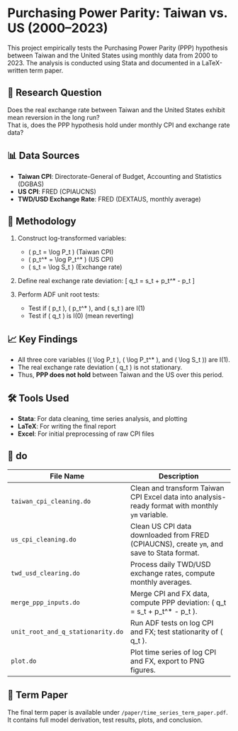 # Purchasing Power Parity: Taiwan vs. US (2000–2023)

This project empirically tests the Purchasing Power Parity (PPP) hypothesis between Taiwan and the United States using monthly data from 2000 to 2023. The analysis is conducted using Stata and documented in a LaTeX-written term paper.

## 📌 Research Question

Does the real exchange rate between Taiwan and the United States exhibit mean reversion in the long run?  
That is, does the PPP hypothesis hold under monthly CPI and exchange rate data?

## 📊 Data Sources

- **Taiwan CPI**: Directorate-General of Budget, Accounting and Statistics (DGBAS)
- **US CPI**: FRED (CPIAUCNS)
- **TWD/USD Exchange Rate**: FRED (DEXTAUS, monthly average)

## 🔧 Methodology

1. Construct log-transformed variables:
   - \( p_t = \log P_t \) (Taiwan CPI)
   - \( p_t^* = \log P_t^* \) (US CPI)
   - \( s_t = \log S_t \) (Exchange rate)

2. Define real exchange rate deviation:
   \[
   q_t = s_t + p_t^* - p_t
   \]

3. Perform ADF unit root tests:
   - Test if \( p_t \), \( p_t^* \), and \( s_t \) are I(1)
   - Test if \( q_t \) is I(0) (mean reverting)

## 📈 Key Findings

- All three core variables (\( \log P_t \), \( \log P_t^* \), and \( \log S_t \)) are I(1).
- The real exchange rate deviation \( q_t \) is not stationary.
- Thus, **PPP does not hold** between Taiwan and the US over this period.

## 🛠 Tools Used

- **Stata**: For data cleaning, time series analysis, and plotting
- **LaTeX**: For writing the final report
- **Excel**: For initial preprocessing of raw CPI files

## 📂 do

| File Name | Description |
|-----------|-------------|
| `taiwan_cpi_cleaning.do` | Clean and transform Taiwan CPI Excel data into analysis-ready format with monthly `ym` variable. |
| `us_cpi_cleaning.do` | Clean US CPI data downloaded from FRED (CPIAUCNS), create `ym`, and save to Stata format. |
| `twd_usd_clearing.do` | Process daily TWD/USD exchange rates, compute monthly averages. |
| `merge_ppp_inputs.do` | Merge CPI and FX data, compute PPP deviation: \( q_t = s_t + p_t^* - p_t \). |
| `unit_root_and_q_stationarity.do` | Run ADF tests on log CPI and FX; test stationarity of \( q_t \). |
| `plot.do` | Plot time series of log CPI and FX, export to PNG figures. |

## 📄 Term Paper

The final term paper is available under `/paper/time_series_term_paper.pdf`. It contains full model derivation, test results, plots, and conclusion.
